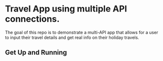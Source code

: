 # Travel App using multiple API connections.

The goal of this repo is to demonstrate a multi-API app that allows for a user to input their travel details and get real info on their holiday travels.

## Get Up and Running



